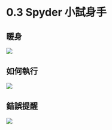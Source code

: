 # 0.3 Spyder 小試身手

## 暖身

![](https://i.imgur.com/vg6rgnK.png)

## 如何執行

![](https://i.imgur.com/632rXJo.png)

## 錯誤提醒

![](https://i.imgur.com/RCJQWhf.png)

